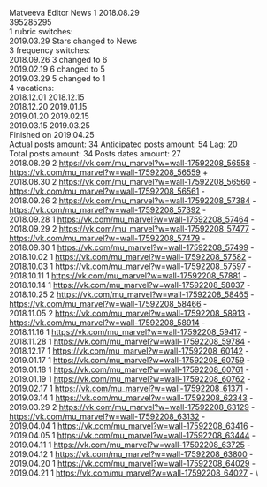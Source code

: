 Matveeva	Editor News 1 2018.08.29\
395285295\
1 rubric switches:\
2019.03.29 Stars changed to News \
3 frequency switches:\
2018.09.26 3 changed to 6 \
2019.02.19 6 changed to 5 \
2019.03.29 5 changed to 1 \
4 vacations:\
2018.12.01 2018.12.15 \
2018.12.20 2019.01.15 \
2019.01.20 2019.02.15 \
2019.03.15 2019.03.25 \
Finished on 2019.04.25\
Actual posts amount: 34	Anticipated posts amount: 54	 Lag: 20
\
Total posts amount: 34	Posts dates amount: 27\
2018.08.29 2 https://vk.com/mu_marvel?w=wall-17592208_56558 - https://vk.com/mu_marvel?w=wall-17592208_56559 + \
2018.08.30 2 https://vk.com/mu_marvel?w=wall-17592208_56560 - https://vk.com/mu_marvel?w=wall-17592208_56561 - \
2018.09.26 2 https://vk.com/mu_marvel?w=wall-17592208_57384 - https://vk.com/mu_marvel?w=wall-17592208_57392 - \
2018.09.28 1 https://vk.com/mu_marvel?w=wall-17592208_57464 - \
2018.09.29 2 https://vk.com/mu_marvel?w=wall-17592208_57477 - https://vk.com/mu_marvel?w=wall-17592208_57479 - \
2018.09.30 1 https://vk.com/mu_marvel?w=wall-17592208_57499 - \
2018.10.02 1 https://vk.com/mu_marvel?w=wall-17592208_57582 - \
2018.10.03 1 https://vk.com/mu_marvel?w=wall-17592208_57597 - \
2018.10.11 1 https://vk.com/mu_marvel?w=wall-17592208_57881 - \
2018.10.14 1 https://vk.com/mu_marvel?w=wall-17592208_58037 - \
2018.10.25 2 https://vk.com/mu_marvel?w=wall-17592208_58465 - https://vk.com/mu_marvel?w=wall-17592208_58466 - \
2018.11.05 2 https://vk.com/mu_marvel?w=wall-17592208_58913 - https://vk.com/mu_marvel?w=wall-17592208_58914 - \
2018.11.16 1 https://vk.com/mu_marvel?w=wall-17592208_59417 - \
2018.11.28 1 https://vk.com/mu_marvel?w=wall-17592208_59784 - \
2018.12.17 1 https://vk.com/mu_marvel?w=wall-17592208_60142 - \
2019.01.17 1 https://vk.com/mu_marvel?w=wall-17592208_60759 - \
2019.01.18 1 https://vk.com/mu_marvel?w=wall-17592208_60761 - \
2019.01.19 1 https://vk.com/mu_marvel?w=wall-17592208_60762 - \
2019.02.17 1 https://vk.com/mu_marvel?w=wall-17592208_61371 - \
2019.03.14 1 https://vk.com/mu_marvel?w=wall-17592208_62343 - \
2019.03.29 2 https://vk.com/mu_marvel?w=wall-17592208_63129 - https://vk.com/mu_marvel?w=wall-17592208_63132 - \
2019.04.04 1 https://vk.com/mu_marvel?w=wall-17592208_63416 - \
2019.04.05 1 https://vk.com/mu_marvel?w=wall-17592208_63444 - \
2019.04.11 1 https://vk.com/mu_marvel?w=wall-17592208_63725 - \
2019.04.12 1 https://vk.com/mu_marvel?w=wall-17592208_63800 - \
2019.04.20 1 https://vk.com/mu_marvel?w=wall-17592208_64029 - \
2019.04.21 1 https://vk.com/mu_marvel?w=wall-17592208_64027 - \
